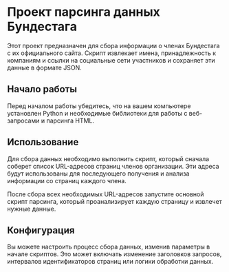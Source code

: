 # Проект парсинга данных Бундестага

Этот проект предназначен для сбора информации о членах Бундестага с их официального сайта. Скрипт извлекает имена, принадлежность к компаниям и ссылки на социальные сети участников и сохраняет эти данные в формате JSON.

## Начало работы

Перед началом работы убедитесь, что на вашем компьютере установлен Python и необходимые библиотеки для работы с веб-запросами и парсинга HTML.

## Использование

Для сбора данных необходимо выполнить скрипт, который сначала соберет список URL-адресов страниц членов организации. Эти адреса будут использованы для последующего получения и анализа информации со страниц каждого члена.

После сбора всех необходимых URL-адресов запустите основной скрипт парсинга, который проанализирует каждую страницу и извлечет нужные данные.

## Конфигурация

Вы можете настроить процесс сбора данных, изменив параметры в начале скриптов. Это может включать изменение заголовков запросов, интервалов идентификаторов страниц или логики обработки данных.


